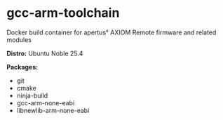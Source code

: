 # gcc-arm-toolchain

Docker build container for apertus° AXIOM Remote firmware and related modules

**Distro:** Ubuntu Noble 25.4

**Packages:**

- git
- cmake
- ninja-build
- gcc-arm-none-eabi
- libnewlib-arm-none-eabi
